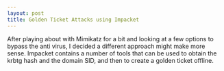 ```yaml
---
layout: post
title: Golden Ticket Attacks using Impacket
---
```


After playing about with Mimikatz for a bit and looking at a few options to bypass the anti virus, I decided a different approach might make more sense.
Impacket contains a number of tools that can be used to obtain the krbtg hash and the domain SID, and then to create a golden ticket offline.

